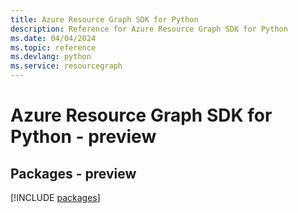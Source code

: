 ```yaml
---
title: Azure Resource Graph SDK for Python
description: Reference for Azure Resource Graph SDK for Python
ms.date: 04/04/2024
ms.topic: reference
ms.devlang: python
ms.service: resourcegraph
---
```

# Azure Resource Graph SDK for Python - preview
## Packages - preview
[!INCLUDE [packages](resource-graph-index.md)]